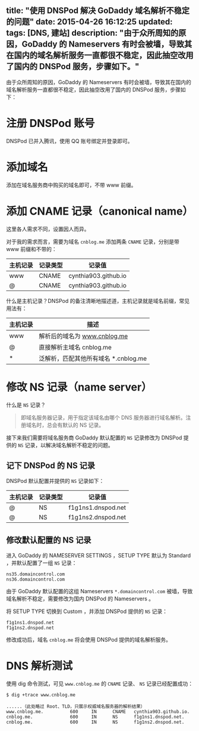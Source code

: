 title: "使用 DNSPod 解决 GoDaddy 域名解析不稳定的问题"
date: 2015-04-26 16:12:25
updated: 
tags: [DNS, 建站]
description: "由于众所周知的原因，GoDaddy 的 Nameservers 有时会被墙，导致其在国内的域名解析服务一直都很不稳定，因此抽空改用了国内的 DNSPod 服务，步骤如下。"
---

由于众所周知的原因，GoDaddy 的 Nameservers 有时会被墙，导致其在国内的域名解析服务一直都很不稳定，因此抽空改用了国内的 DNSPod 服务，步骤如下：

# 注册 DNSPod 账号

DNSPod 已并入腾讯，使用 QQ 账号绑定并登录即可。

# 添加域名

添加在域名服务商中购买的域名即可，不带 www 前缀。

# 添加 CNAME 记录（canonical name）

这里各人需求不同，设置因人而异。

对于我的需求而言，需要为域名 `cnblog.me` 添加两条 `CNAME` 记录，分别是带 www 前缀和不带的：

|主机记录|记录类型|记录值|
|---|---|---|
|www|CNAME|cynthia903.github.io|
|@|CNAME|cynthia903.github.io|

什么是主机记录？DNSPod 的备注清晰地描述道，主机记录就是域名前缀，常见用法有：

|主机记录|描述|
|---|---|
|www|解析后的域名为 www.cnblog.me|
|@|直接解析主域名 cnblog.me|
|*|泛解析，匹配其他所有域名 *.cnblog.me|

# 修改 NS 记录（name server）

什么是 `NS` 记录？

> 即域名服务器记录，用于指定该域名由哪个 DNS 服务器进行域名解析。注册域名时，总会有默认的 NS 记录。

接下来我们需要将域名服务商 GoDaddy 默认配置的 `NS` 记录修改为 DNSPod 提供的 `NS` 记录，以解决域名解析不稳定的问题。

## 记下 DNSPod 的 NS 记录

DNSPod 默认配置并提供的 `NS` 记录如下：

|主机记录|记录类型|记录值|
|---|---|---|
|@|NS|f1g1ns1.dnspod.net|
|@|NS|f1g1ns2.dnspod.net|

## 修改默认配置的 NS 记录

进入 GoDaddy 的 NAMESERVER SETTINGS ，SETUP TYPE 默认为 Standard ，并默认配置了一组 `NS` 记录：

```
ns35.domaincontrol.com
ns36.domaincontrol.com
```

由于 GoDaddy 默认配置的这组 Nameservers `*.domaincontrol.com` 被墙，导致域名解析不稳定，需要修改为国内 DNSPod 的 Nameservers 。

将 SETUP TYPE 切换到 Custom ，并添加 DNSPod 提供的 `NS` 记录：

```
f1g1ns1.dnspod.net
f1g1ns2.dnspod.net
```

修改成功后，域名 `cnblog.me` 将会使用 DNSPod 提供的域名解析服务。

# DNS 解析测试

使用 dig 命令测试，可见 `www.cnblog.me` 的 `CNAME` 记录、 `NS` 记录已经配置成功：

```
$ dig +trace www.cnblog.me

......（此处略过 Root、TLD，只展示权威域名服务器的解析结果）
www.cnblog.me.          600     IN      CNAME   cynthia903.github.io.
cnblog.me.              600     IN      NS      f1g1ns1.dnspod.net.
cnblog.me.              600     IN      NS      f1g1ns2.dnspod.net.
```